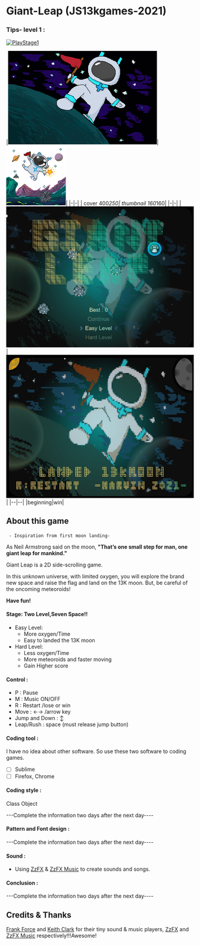 # Giant-Leap (JS13kgames-2021)
### Tips- level 1 :
[![PlayStage1]](https://github.com/WMAR-9/Giant-Leap/blob/main/res/gif/Game-Stage-one.gif)

[PlayStage1]: https://github.com/WMAR-9/Giant-Leap/raw/main/res/gif/Game-Stage-one.gif
|![](https://github.com/WMAR-9/Giant-Leap/raw/main/img/cover.png)|![](https://github.com/WMAR-9/Giant-Leap/raw/main/img/back.png)|
|-|-|
| cover 400*250| thumbnail 160*160|
|-|-|
|![enter image description here](https://github.com/WMAR-9/Giant-Leap/raw/main/img/begining.jpg)|![enter image description here](https://github.com/WMAR-9/Giant-Leap/raw/main/img/Win.jpg)|
|--|--|
|beginning|win|

## About this game
	 - Inspiration from first moon landing-
As Neil Armstrong said on the moon, **"That’s one small step for man, one giant leap for mankind."**

Giant Leap is a 2D side-scrolling game.

In this unknown universe, with limited oxygen, you will explore the brand new space and raise the flag and land on the 13K moon. But, be careful of the oncoming meteoroids! 

**Have fun!**

#### Stage: Two Level,Seven Space!!
 + Easy Level:
	 + More oxygen/Time
	 + Easy to landed the 13K moon
+ Hard Level: 
	 + Less oxygen/Time
	 + More meteoroids and faster moving
	 + Gain Higher score
#### Control :
+ P : Pause
+ M : Music ON/OFF
+ R : Restart /lose or win
+ Move : ←→ /arrow key
+ Jump and Down :  ↕️
+ Leap/Rush : space (must release jump button)
#### Coding tool :
I have no idea about other software. So use these two software to coding games.
 + [ ] Sublime
 + [ ] Firefox, Chrome

#### Coding style :
Class Object 
<p>---Complete the information two days after the next day----


#### Pattern and Font design : 
<p>---Complete the information two days after the next day----


#### Sound :

 - Using [ZzFX](https://github.com/KilledByAPixel/ZzFX)  & [ZzFX Music](https://github.com/keithclark/ZzFXM) to create sounds and songs.

#### Conclusion :
<p>---Complete the information two days after the next day----

## Credits & Thanks
[Frank Force](https://github.com/KilledByAPixel) and [Keith Clark](https://github.com/keithclark) for their tiny sound & music players, [ZzFX](https://github.com/KilledByAPixel/ZzFX) and [ZzFX Music](https://github.com/keithclark/ZzFXM) respectively!!!Awesome!
